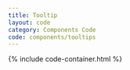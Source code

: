 ```yaml
---
title: Tooltip
layout: code
category: Components Code
code: components/tooltips
---
```


{% include code-container.html %}
